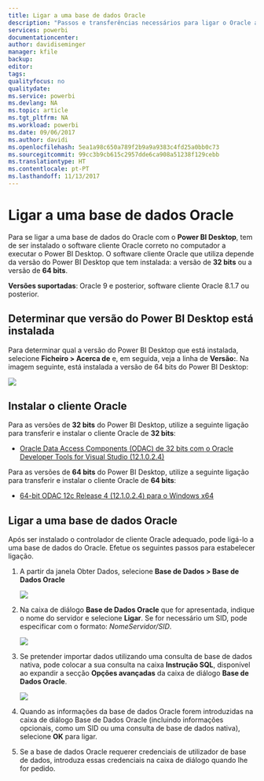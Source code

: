 ```yaml
---
title: Ligar a uma base de dados Oracle
description: "Passos e transferências necessários para ligar o Oracle ao Power BI Desktop"
services: powerbi
documentationcenter: 
author: davidiseminger
manager: kfile
backup: 
editor: 
tags: 
qualityfocus: no
qualitydate: 
ms.service: powerbi
ms.devlang: NA
ms.topic: article
ms.tgt_pltfrm: NA
ms.workload: powerbi
ms.date: 09/06/2017
ms.author: davidi
ms.openlocfilehash: 5ea1a98c650a789f2b9a9a9383c4fd25a0bb0c73
ms.sourcegitcommit: 99cc3b9cb615c2957dde6ca908a51238f129cebb
ms.translationtype: HT
ms.contentlocale: pt-PT
ms.lasthandoff: 11/13/2017
---
```

# <a name="connect-to-an-oracle-database"></a>Ligar a uma base de dados Oracle
Para se ligar a uma base de dados do Oracle com o **Power BI Desktop**, tem de ser instalado o software cliente Oracle correto no computador a executar o Power BI Desktop. O software cliente Oracle que utiliza depende da versão do Power BI Desktop que tem instalada: a versão de **32 bits** ou a versão de **64 bits**.

**Versões suportadas**: Oracle 9 e posterior, software cliente Oracle 8.1.7 ou posterior.

## <a name="determining-which-version-of-power-bi-desktop-is-installed"></a>Determinar que versão do Power BI Desktop está instalada
Para determinar qual a versão do Power BI Desktop que está instalada, selecione **Ficheiro > Acerca de** e, em seguida, veja a linha de **Versão:**. Na imagem seguinte, está instalada a versão de 64 bits do Power BI Desktop:

![](media/desktop-connect-oracle-database/connect-oracle-database_1.png)

## <a name="installing-the-oracle-client"></a>Instalar o cliente Oracle
Para as versões de **32 bits** do Power BI Desktop, utilize a seguinte ligação para transferir e instalar o cliente Oracle de **32 bits**:

* [Oracle Data Access Components (ODAC) de 32 bits com o Oracle Developer Tools for Visual Studio (12.1.0.2.4)](http://www.oracle.com/technetwork/topics/dotnet/utilsoft-086879.html)

Para as versões de **64 bits** do Power BI Desktop, utilize a seguinte ligação para transferir e instalar o cliente Oracle de **64 bits**:

* [64-bit ODAC 12c Release 4 (12.1.0.2.4) para o Windows x64](http://www.oracle.com/technetwork/database/windows/downloads/index-090165.html)

## <a name="connect-to-an-oracle-database"></a>Ligar a uma base de dados Oracle
Após ser instalado o controlador de cliente Oracle adequado, pode ligá-lo a uma base de dados do Oracle. Efetue os seguintes passos para estabelecer ligação.

1. A partir da janela Obter Dados, selecione **Base de Dados > Base de Dados Oracle**
   
   ![](media/desktop-connect-oracle-database/connect-oracle-database_2.png)
2. Na caixa de diálogo **Base de Dados Oracle** que for apresentada, indique o nome do servidor e selecione **Ligar**. Se for necessário um SID, pode especificar com o formato: *NomeServidor/SID*.
   
   ![](media/desktop-connect-oracle-database/connect-oracle-database_3.png)
3. Se pretender importar dados utilizando uma consulta de base de dados nativa, pode colocar a sua consulta na caixa **Instrução SQL**, disponível ao expandir a secção **Opções avançadas** da caixa de diálogo **Base de Dados Oracle**.
   
   ![](media/desktop-connect-oracle-database/connect-oracle-database_4.png)
4. Quando as informações da base de dados Oracle forem introduzidas na caixa de diálogo Base de Dados Oracle (incluindo informações opcionais, como um SID ou uma consulta de base de dados nativa), selecione **OK** para ligar.
5. Se a base de dados Oracle requerer credenciais de utilizador de base de dados, introduza essas credenciais na caixa de diálogo quando lhe for pedido.

